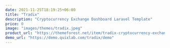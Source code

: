 ```yaml
---
date: 2021-11-25T18:19:25+06:00
title: "Tradix"
description: "Cryptocurrency Exchange Dashboard Laravel Template"
price: 0
image: "images/themes/tradix.jpeg"
product_url: "https://themeforest.net/item/tradix-cryptocurrency-exchange-dashboard-laravel-template/34445328"
demo_url: "https://demo.quixlab.com/tradix/demo"
---
```


